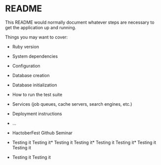 # README

This README would normally document whatever steps are necessary to get the
application up and running.

Things you may want to cover:

* Ruby version

* System dependencies

* Configuration

* Database creation

* Database initialization

* How to run the test suite

* Services (job queues, cache servers, search engines, etc.)

* Deployment instructions

* ...



* HactoberFest Github Seminar


* Testing it Testing it* Testing it Testing it* Testing it Testing it* Testing it Testing it
* Testing it Testing it
